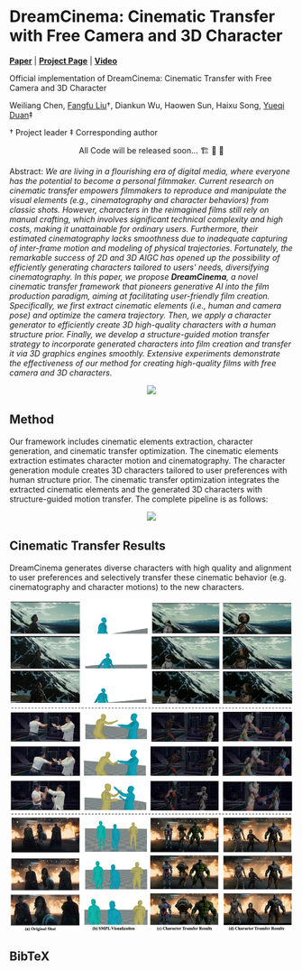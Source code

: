 # DreamCinema: Cinematic Transfer with Free Camera and 3D Character

[**Paper**](https://arxiv.org/abs/2403.09625) | [**Project Page**](https://liuff19.github.io/DreamCinema//) | [**Video**](https://youtu.be/kwfRetxDgsg)

Official implementation of DreamCinema: Cinematic Transfer with Free Camera and 3D Character

Weiliang Chen, [Fangfu Liu](https://liuff19.github.io/)$\dagger$, Diankun Wu, Haowen Sun, Haixu Song, [Yueqi Duan](https://duanyueqi.github.io/)$\ddagger$

$\dagger$ Project leader $\ddagger$ Corresponding author

<p align="center"> All Code will be released soon... 🏗️ 🚧 🔨</p>

Abstract: *We are living in a flourishing era of digital media, where everyone has the potential to become a personal filmmaker. Current research on cinematic transfer empowers filmmakers to reproduce and manipulate the visual elements (e.g., cinematography and character behaviors) from classic shots. However, characters in the reimagined films still rely on manual crafting, which involves significant technical complexity and high costs, making it unattainable for ordinary users. Furthermore, their estimated cinematography lacks smoothness due to inadequate capturing of inter-frame motion and modeling of physical trajectories. Fortunately, the remarkable success of 2D and 3D AIGC has opened up the possibility of efficiently generating characters tailored to users' needs, diversifying cinematography. In this paper, we propose **DreamCinema**, a novel cinematic transfer framework that pioneers generative AI into the film production paradigm, aiming at facilitating user-friendly film creation. Specifically, we first extract cinematic elements (i.e., human and camera pose) and optimize the camera trajectory. Then, we apply a character generator to efficiently create 3D high-quality characters with a human structure prior. Finally, we develop a structure-guided motion transfer strategy to incorporate generated characters into film creation and transfer it via 3D graphics engines smoothly. Extensive experiments demonstrate the effectiveness of our method for creating high-quality films with free camera and 3D characters.*

<p align="center">
    <img src="assets/teaser.png">
</p>

## Method
Our framework includes cinematic elements extraction, character generation, and cinematic transfer optimization. The cinematic elements extraction estimates character motion and cinematography. The character generation module creates 3D characters tailored to user preferences with human structure prior. The cinematic transfer optimization integrates the extracted cinematic elements and the generated 3D characters with structure-guided motion transfer. The complete pipeline is as follows:
<p align="center">
    <img src="assets/pipeline.png">
</p>

## Cinematic Transfer Results

DreamCinema generates diverse characters with high quality and alignment to user preferences and selectively transfer these cinematic behavior (e.g. cinematography and character motions) to the new characters.
<p align="center">
    <img src="assets/main_results.png">
</p>






## BibTeX

```bibtex

```
